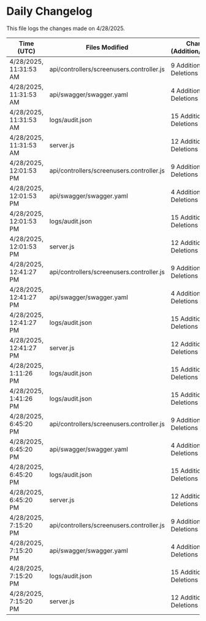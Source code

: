 # Daily Changelog

This file logs the changes made on 4/28/2025.

| Time (UTC)             | Files Modified                    | Changes (Addition/Deletion) |
|------------------------|-----------------------------------|-----------------------------|
| 4/28/2025, 11:31:53 AM | api/controllers/screenusers.controller.js | 9 Additions & 9 Deletions |
| 4/28/2025, 11:31:53 AM | api/swagger/swagger.yaml | 4 Additions & 4 Deletions |
| 4/28/2025, 11:31:53 AM | logs/audit.json | 15 Additions & 15 Deletions |
| 4/28/2025, 11:31:53 AM | server.js | 12 Additions & 12 Deletions |
| 4/28/2025, 12:01:53 PM | api/controllers/screenusers.controller.js | 9 Additions & 9 Deletions|
| 4/28/2025, 12:01:53 PM | api/swagger/swagger.yaml | 4 Additions & 4 Deletions|
| 4/28/2025, 12:01:53 PM | logs/audit.json | 15 Additions & 15 Deletions|
| 4/28/2025, 12:01:53 PM | server.js | 12 Additions & 12 Deletions|
| 4/28/2025, 12:41:27 PM | api/controllers/screenusers.controller.js | 9 Additions & 9 Deletions|
| 4/28/2025, 12:41:27 PM | api/swagger/swagger.yaml | 4 Additions & 4 Deletions|
| 4/28/2025, 12:41:27 PM | logs/audit.json | 15 Additions & 15 Deletions|
| 4/28/2025, 12:41:27 PM | server.js | 12 Additions & 12 Deletions|
| 4/28/2025, 1:11:26 PM | logs/audit.json | 15 Additions & 15 Deletions|
| 4/28/2025, 1:41:26 PM | logs/audit.json | 15 Additions & 15 Deletions|
| 4/28/2025, 6:45:20 PM | api/controllers/screenusers.controller.js | 9 Additions & 9 Deletions|
| 4/28/2025, 6:45:20 PM | api/swagger/swagger.yaml | 4 Additions & 4 Deletions|
| 4/28/2025, 6:45:20 PM | logs/audit.json | 15 Additions & 15 Deletions|
| 4/28/2025, 6:45:20 PM | server.js | 12 Additions & 12 Deletions|
| 4/28/2025, 7:15:20 PM | api/controllers/screenusers.controller.js | 9 Additions & 9 Deletions|
| 4/28/2025, 7:15:20 PM | api/swagger/swagger.yaml | 4 Additions & 4 Deletions|
| 4/28/2025, 7:15:20 PM | logs/audit.json | 15 Additions & 15 Deletions|
| 4/28/2025, 7:15:20 PM | server.js | 12 Additions & 12 Deletions|
